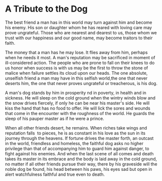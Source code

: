 # A Tribute to the Dog

The best friend a man has in this world may turn against him and become his enemy. His son or daughter whom he has reared with loving care may prove ungrateful. Those who are nearest and dearest to us, those whom we trust with our happiness and our good name, may become traitors to their faith.

The money that a man has he may lose. It flies away from him, perhaps when he needs it most. A man's reputation may be sacrificed in moment of ill-considered action. The people who are prone to fall on their knees to do us honor when success is with us may be the first to throw the stone of malice when failure settles its cloud upon our heads. The one absolute, unselfish friend a man may have in this selfish world,the one that never deserts him, the one that never proves ungrateful or treacherous, is his dog.

A man's dog stands by him in prosperity nd in poverty, in health and in sickness. He will sleep on the cold ground when the wintry winds blow and the snow drives fiercely, if only he can be near his master's side. He will kiss the hand that has no food to offer. He will lick the sores and wounds that come in the encounter with the roughness of the world. He guards the sleep of his pauper master as if he were a prince.

When all other friends desert, he remains. When riches take wings and reputation falls  to pieces, he is as constant in his love as the sun in its journey through the heavens. If fortune drives the master forth, an outcast in the world, friendless and homeless, the faithful dog asks no higher privilege than that of accompanying him to guard him against danger, to fight against his enemies. And when the last scene of all comes and death takes its master in its embrace and the body is laid away in the cold ground, no matter if all other friends pursue their way, there by his graveside will the noble dog be found, his head between his paws, his eyes sad but open in alert watchfulness faithful and true even to death.

  
